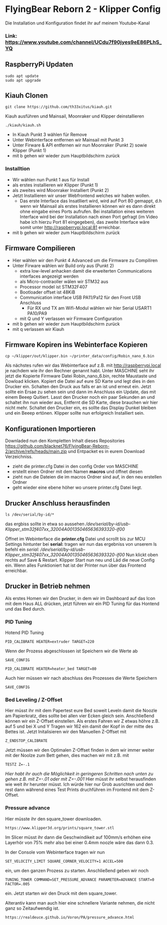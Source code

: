 # FlyingBear Reborn 2 - Klipper Config

Die Installation und Konfiguration findet ihr auf meinem Youtube-Kanal

### Link: https://www.youtube.com/channel/UCdu7f90jyes9eE86PLhS_YQ


## RaspberryPi Updaten
```
sudo apt update
sudo apt upgrade
```
## Kiauh Clonen
```
git clone https://github.com/th33xitus/kiauh.git
```
Kiauh ausführen und Mainsail, Moonraker und Klipper deinstallieren
```
./kiauh/kiauh.sh
```
- In Kiauh Punkt 3 wählen für Remove
- Unter Webinterface entfernen wir Mainsail mit Punkt 3
- Unter Firware & API entfernen wir nun Moonraker (Punkt 2) sowie Klipper (Punkt 1)
- mit b gehen wir wieder zum Hauptbildschirm zurück
### Installtion
- Wir wählen nun Punkt 1 aus für Install
- als erstes installieren wir Klipper (Punkt 1)
- als zweites wird Moonraker Installiert (Punkt 2)
- Jetzt Installieren wir unser Webfrontend welches wir haben wollen.
  - Das erste Interface das Insatlliert wird, wird auf Port 80 gemappt, d.h
  wenn wir Mainsail als erstes Installieren können wir es dann direkt ohne eingabe eines Ports aufrufen. Bei installation eines weiteren Interface wird bei der Installation nach einen Port gefragt (im Video habe ich hierzu Port 81 eingegeben), das zweite Interface wäre somit unter http://raspberrypi.local:81 erreichbar.
- mit b gehen wir wieder zum Hauptbildschirm zurück

## Firmware Compilieren
- Hier wählen wir den Punkt 4 Advanced um die Firmware zu Compiliren
- Unter Firware wählen wir Build only aus (Punkt 2)
  - extra low-level anhacken damit die erweiterten Communications interfaces angezeigt werden
  - als Micro-contraoller wälen wir STM32 aus
  - Processor model ist STM32F407
  - Bootloader offset ist 48KiB
  - Communication interface USB PA11/Pa12 für den Front USB Anschluss
    - Für RX und TX am Wifi-Modul wählen wir hier Serial USART1 PA10/PA9
  - mit Q und Y verlassen wir Firmware Configuration
- mit b gehen wir wieder zum Hauptbildschirm zurück
- mit q verlassen wir Kiauh

## Firmware Kopiren ins Webinterface Kopieren
```
cp ~/klipper/out/klipper.bin ~/printer_data/config/Robin_nano_6.bin
```
Als nächstes rufen wir das Webinterface auf z.B. mit http://raspberrypi.local je nachdem wie ihr den Rechner genannt habt.
Unter MASCHINE seht ihr jetzt die Kopierte Firmware Datei Robin_nano_6.bin, rechte Maustaste und Dowload klicken.
Kopiert die Datei auf eure SD Karte und legt dies in den Drucker ein.
Schalten den Druck aus falls er an ist und erneut ein. Jetzt sollte ein Ersae zu sehen sein und dann im Anschluss ein Update, das mit einem Beeep Quitiert.
Lasst den Drucker noch ein paar Sekunden an und schaltet ihn nun wieder aus, Entfernt die SD Karte, diese brauchen wir hier nicht mehr. Schaltet den Drucker ein, es sollte das Display Dunkel bleiben und ein Beeep ertönen. Klipper sollte nun erfolgreich Installiert sein.

## Konfigurationen Importieren
Downladed nun den Kompletten Inhalt dieses Repositories 
https://github.com/blacknet76/FlyingBear-Reborn-2/archive/refs/heads/main.zip und Entpacket es in eurem Download Verzeichniss.
- zieht die printer.cfg Datei in den config Order von MASCHINE
- erstellt einen Ordner mit dem Namen **macros** und öffnet diesen
- zieht nun die Dateien die im macros Ordner sind auf, in den neu erstellen Ordner
- geht wieder eine ebene höher wo unsere printer.cfg Datei liegt.

## Drucker Anschluss herausfinden

```
ls /dev/serial/by-id/*
```
das ergbiss sollte in etwa so aussehen
*/dev/serial/by-id/usb-Klipper_stm32f407xx_32004A001350465636393320-if00*

Öffnet im Webinterface die **printer.cfg**  Datei und scrollt bis zur MCU Settings hintunter
bei **serial:** tragen wir nun das ergebniss von unserem ls befehl ein
*serial: /dev/serial/by-id/usb-Klipper_stm32f407xx_32004A001350465636393320-if00*
Nun klickt oben rechts auf Save & Restart.
Klipper Start nun neu und Läd die neue Config ein. Wenn alles Funktioniert hat ist der Printer nun über das Frontend erreichbar.

## Drucker in Betrieb nehmen
Als erstes Homen wir den Drucker, in dem wir im Dashboard auf das Icon mit dem Haus ALL drücken, jetzt führen wir ein PID Tuning für das Hontend und das Bed durch.

### PID Tuning
Hotend PID Tuning
```
PID_CALIBRATE HEATER=extruder TARGET=220
```
Wenn der Prozess abgeschlossen ist Speichern wir die Werte ab
```
SAVE_CONFIG
```
```
PID_CALIBRATE HEATER=heater_bed TARGET=80
```
Auch hier müssen wir nach abschluss des Prozesses die Werte Speichern
```
SAVE_CONFIG
```

### Bed Leveling / Z-Offset
Hier müsst ihr mit dem Papertest eure Bed soweit Leveln damit die Noozle am Papierkratz, dies sollte bei allen vier Ecken gleich sein. Anschließend können wir ein Z-Offset einstellen.
Als erstes Fahren wir Z etwas höhre z.B. auf 5
und bei X und Y Tragen wir 162 ein damit der Kopf in der mitte des Bettes ist.
Jetzt Initalisieren wir den Manuellen Z-Offset mit
```
Z_ENDSTOP_CALIBRATE
```
Jetzt müssen wir den Optimalen Z-Offset finden in dem wir immer weiter mit der Noolze zum Bett gehen, dies machen wir mit z.B. mit
```
TESTZ Z=-.1
```
*Hier habt ihr auch die Möglichkeit in geringeren Schritten nach unten zu gehen z.B. mit Z=-.01 oder mit Z=-.001*
Hier müsst ihr selbst herausfinden wie weit ihr herunter müsst.
Ich würde hier nur Grob ausrichten und den rest dann während eines Test Prints druchführen im Frontend mit dem Z-Offset.

### Pressure advance
Hier müsste ihr den square_tower downloaden. 
```
https://www.klipper3d.org/prints/square_tower.stl
```
Im Slicer müsst ihr dann die Geschwindikeit auf 100mm/s erhöhen eine Layerhör von 75% mehr also bei einer 0.4mm noozle wäre das dann 0.3.

In der Console vom Webinterface tragen wir nun
```
SET_VELOCITY_LIMIT SQUARE_CORNER_VELOCITY=1 ACCEL=500
```
ein, um den ganzen Prozess zu starten.
Anschließend geben wir noch 
```
TUNING_TOWER COMMAND=SET_PRESSURE_ADVANCE PARAMETER=ADVANCE START=0 FACTOR=.005
```
ein. Jetzt starten wir den Druck mit dem square_tower.

Alterantiv kann man auch hier eine schnellere Variante nehmen, die nicht ganz so Zeitaufwendig ist.
```
https://realdeuce.github.io/Voron/PA/pressure_advance.html
```
